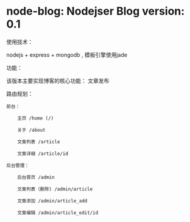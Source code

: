 node-blog: Nodejser Blog
version: 0.1
=========
使用技术：

  nodejs + express + mongodb , 模板引擎使用jade

功能：

  该版本主要实现博客的核心功能： 文章发布

路由规划：

	前台：
	
		主页 /home (/)

		关于 /about

  		文章列表 /article

		文章详细 /article/id

	后台管理：
	
		后台首页 /admin
		
		文章列表（删除) /admin/article
		
		文章添加 /admin/article_add

		文章编辑 /admin/article_edit/id 
